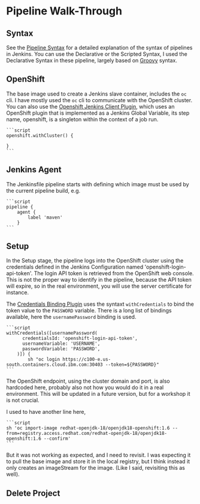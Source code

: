 # Pipeline Walk-Through

## Syntax
See the [Pipeline Syntax](https://jenkins.io/doc/book/pipeline/syntax/) for a detailed explanation of the syntax of pipelines in Jenkins. You can use the Declarative or the Scripted Syntax, I used the Declarative Syntax in these pipeline, largely based on [Groovy](https://jenkins.io/doc/book/pipeline/syntax/#compare) syntax.

## OpenShift
The base image used to create a Jenkins slave container, includes the `oc` cli. I have mostly used the `oc` cli to communicate with the OpenShift cluster. You can also use the [Openshift Jenkins Client Plugin](https://github.com/openshift/jenkins-client-plugin), which uses an OpenShift plugin that is implemented as a Jenkins Global Variable, its step name, openshift, is a singleton within the context of a job run.

	```script
	openshift.withCluster() {
		
	}
	```

## Jenkins Agent
The Jenkinsfile pipeline starts with defining which image must be used by the current pipeline build, e.g.

	```script
	pipeline {
		agent {
			label 'maven'
		}  
	```

## Setup
In the Setup stage, the pipeline logs into the OpenShift cluster using the credentials defined in the Jenkins Configuration named 'openshift-login-api-token'. The login API token is retrieved from the OpenShift web console. This is not the proper way to identify in the pipeline, because the API token will expire, so in the real environment, you will use the server certificate for instance. 

The [Credentials Binding Plugin](https://jenkins.io/doc/pipeline/steps/credentials-binding/) uses the syntaxt `withCredentials` to bind the token value to the `PASSWORD` variable. There is a long list of bindings available, here the `usernamePassword` binding is used.

	```script
	withCredentials([usernamePassword(
		  credentialsId: 'openshift-login-api-token', 
		  usernameVariable: 'USERNAME',
		  passwordVariable: 'PASSWORD',
		)]) {
	        sh "oc login https://c100-e.us-south.containers.cloud.ibm.com:30403 --token=${PASSWORD}"
	```

The OpenShift endpoint, using the cluster domain and port, is also hardcoded here, probably also not how you would do it in a real environment. This will be updated in a future version, but for a workshop it is not crucial.

I used to have another line here,

	```script
	sh 'oc import-image redhat-openjdk-18/openjdk18-openshift:1.6 --from=registry.access.redhat.com/redhat-openjdk-18/openjdk18-openshift:1.6 --confirm'
	```

But it was not working as expected, and I need to revisit. I was expecting it to pull the base image and store it in the local registry, but I think instead it only creates an imageStream for the image. (Like I said, revisiting this as well).

## Delete Project





